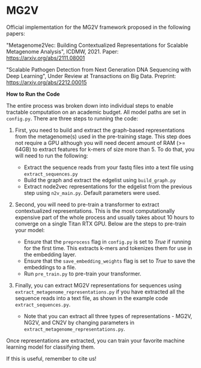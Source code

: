 # MG2V
Official implementation for the MG2V framework proposed in the following papers:
  
  "Metagenome2Vec: Building Contextualized Representations for Scalable Metagenome Analysis", ICDMW, 2021. Paper: https://arxiv.org/abs/2111.08001
  
  "Scalable Pathogen Detection from Next Generation DNA Sequencing with Deep Learning", Under Review at Transactions on Big Data. Preprint: https://arxiv.org/abs/2212.00015
  

**How to Run the Code**

The entire process was broken down into individual steps to enable tractable computation on an academic budget. All model paths are set in `config.py`.  There are three steps to running the code:

1. First, you need to build and extract the graph-based representations from the metagenome(s) used in the pre-training stage. This step does not require a GPU although you will need decent amount of RAM (>= 64GB) to extract features for k-mers of size more than 5. To do that, you will need to run the following:

    * Extract the sequence reads from your fastq files into a text file using `extract_sequences.py`
    * Build the graph and extract the edgelist using `build_graph.py`
    * Extract node2vec representations for the edgelist from the previous step using `n2v_main.py`. Default parameters were used. 

2. Second, you will need to pre-train a transformer to extract contextualized representations. This is the most computationally expensive part of the whole process and usually takes about 10 hours to converge on a single Titan RTX GPU. Below are the steps to pre-train your model:
    * Ensure that the `preprocess` flag in `config.py` is set to *True* if running for the first time. This extracts k-mers and tokenizes them for use in the embedding layer.
    * Ensure that the `save_embedding_weights` flag is set to *True* to save the embeddings to a file.
    * Run `pre_train.py` to pre-train your transformer.

3. Finally, you can extract MG2V representations for sequences using `extract_metagenome_representations.py` if you have extracted all the sequence reads into a text file, as shown in the example code `extract_sequences.py`. 
    * Note that you can extract all three types of representations - MG2V, NG2V, and CN2V by changing parameters in `extract_metagenome_representations.py`.

Once representations are extracted, you can train your favorite machine learning model for classifying them.

If this is useful, remember to cite us!
